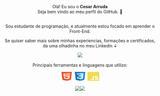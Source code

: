 <div align="center">Olá! Eu sou o <strong>Cesar Arruda</strong><br>
Seja bem vindo ao meu perfil do GitHub. 👋<br><br>

Sou estudante de programação, e atualmente estou focado em aprender o Front-End.
<br>

Se quiser saber mais sobre minhas experiencias, formações e certificados, <br>da uma olhadinha no meu Linkedin ↓ <div> 
  <a href="https://www.linkedin.com/in/cesar-arruda93" target="_blank"><img src="https://img.shields.io/badge/-LinkedIn-%230077B5?style=for-the-badge&logo=linkedin&logoColor=white" target="_blank"></a> 
</div>

Principais ferramentas e linguagens que utilizo: 
<div style="display: inline_block">
  <img align="center" alt="HTML" height="30" width="40" src="https://raw.githubusercontent.com/devicons/devicon/master/icons/html5/html5-original.svg">
  <img align="center" alt="CSS" height="30" width="40" src="https://raw.githubusercontent.com/devicons/devicon/master/icons/css3/css3-original.svg">
  <img align="center" alt="JavaScript" height="30" width="40" src="https://raw.githubusercontent.com/devicons/devicon/master/icons/javascript/javascript-plain.svg">
</div><br>


<div align="center">
  <a href="https://github.com/CesarArruda">
  <img height="180em" src="https://github-readme-stats.vercel.app/api?username=cesararruda&show_icons=true&theme=github_dark&include_all_commits=true&count_private=true"/><img height="180em"  src="https://github-readme-stats.vercel.app/api/top-langs/?username=cesararruda&layout=compact&langs_count=7&theme=github_dark"/>
</div>
</div>

<!--
**CesarArruda/CesarArruda** is a ✨ _special_ ✨ repository because its `README.md` (this file) appears on your GitHub profile.

Here are some ideas to get you started:

- 🔭 I’m currently working on ...
- 🌱 I’m currently learning ...
- 👯 I’m looking to collaborate on ...
- 🤔 I’m looking for help with ...
- 💬 Ask me about ...
- 📫 How to reach me: ...
- 😄 Pronouns: ...
- ⚡ Fun fact: ...
-->
